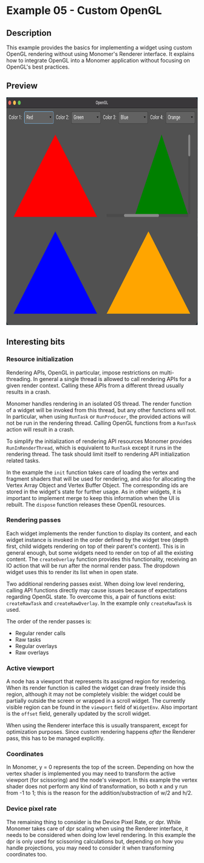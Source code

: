 # Example 05 - Custom OpenGL

## Description

This example provides the basics for implementing a widget using custom OpenGL
rendering without using Monomer's Renderer interface. It explains how to
integrate OpenGL into a Monomer application without focusing on OpenGL's best
practices.

## Preview

<img src="images/05_OpenGL.png" alt="Preview png" width="800" height="600" />

## Interesting bits

### Resource initialization

Rendering APIs, OpenGL in particular, impose restrictions on multi-threading. In
general a single thread is allowed to call rendering APIs for a given render
context. Calling these APIs from a different thread usually results in a crash.

Monomer handles rendering in an isolated OS thread. The render function of a
widget will be invoked from this thread, but any other functions will not. In
particular, when using `RunTask` or `RunProducer`, the provided actions will not
be run in the rendering thread. Calling OpenGL functions from a `RunTask` action
will result in a crash.

To simplify the initialization of rendering API resources Monomer provides
`RunInRenderThread`, which is equivalent to `RunTask` except it runs in the
rendering thread. The task should limit itself to rendering API initialization
related tasks.

In the example the `init` function takes care of loading the vertex and fragment
shaders that will be used for rendering, and also for allocating the Vertex
Array Object and Vertex Buffer Object. The corresponding ids are stored in the
widget's state for further usage. As in other widgets, it is important to
implement merge to keep this information when the UI is rebuilt. The `dispose`
function releases these OpenGL resources.

### Rendering passes

Each widget implements the render function to display its content, and each
widget instance is invoked in the order defined by the widget tree (depth first,
child widgets rendering on top of their parent's content). This is in general
enough, but some widgets need to render on top of all the existing content. The
`createOverlay` function provides this functionality, receiving an IO action
that will be run after the normal render pass. The dropdown widget uses this to
render its list when in open state.

Two additional rendering passes exist. When doing low level rendering, calling
API functions directly may cause issues because of expectations regarding OpenGL
state. To overcome this, a pair of functions exist: `createRawTask` and
`createRawOverlay`. In the example only `createRawTask` is used.

The order of the render passes is:

- Regular render calls
- Raw tasks
- Regular overlays
- Raw overlays

### Active viewport

A node has a viewport that represents its assigned region for rendering. When
its render function is called the widget can draw freely inside this region,
although it may not be completely visible: the widget could be partially outside
the screen or wrapped in a scroll widget. The currently visible region can be
found in the `viewport` field of `WidgetEnv`. Also important is the `offset`
field, generally updated by the scroll widget.

When using the Renderer interface this is usually transparent, except for
optimization purposes. Since custom rendering happens _after_ the Renderer pass,
this has to be managed explicitly.

### Coordinates

In Monomer, y = 0 represents the top of the screen. Depending on how the vertex
shader is implemented you may need to transform the active viewport (for
scissoring) and the node's viewport. In this example the vertex shader does not
perform any kind of transformation, so both x and y run from -1 to 1; this is
the reason for the addition/substraction of w/2 and h/2.

### Device pixel rate

The remaining thing to consider is the Device Pixel Rate, or dpr. While Monomer
takes care of dpr scaling when using the Renderer interface, it needs to be
considered when doing low level rendering. In this example the dpr is only used
for scissoring calculations but, depending on how you handle projections, you
may need to consider it when transforming coordinates too.
